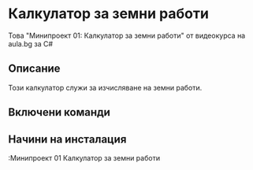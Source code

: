 ﻿# Калкулатор за земни работи
Това "Минипроект 01: Калкулатор за земни работи" от видеокурса на aula.bg за C#

## Описание
Този калкулатор служи за изчисляване на земни работи.

## Включени команди

## Начини на инсталация
:Минипроект 01 Калкулатор за земни работи

